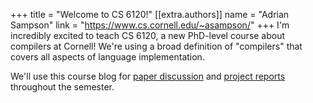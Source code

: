 +++
title = "Welcome to CS 6120!"
[[extra.authors]]
name = "Adrian Sampson"
link = "https://www.cs.cornell.edu/~asampson/"
+++
I'm incredibly excited to teach CS 6120, a new PhD-level course about compilers at Cornell!
We're using a broad definition of "compilers" that covers all aspects of language implementation.

We'll use this course blog for [paper discussion][discussion] and [project reports][project] throughout the semester.

[discussion]: @/discussion.md
[project]: @/project/_index.md

